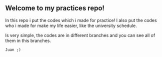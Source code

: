 ## Welcome to my practices repo!

In this repo i put the codes which i made for practice! I also put the codes who i made for make my life easier, like the university schedule.

Is very simple, the codes are in different branches and you can see all of them in this branches. 

`Juan ;)`
